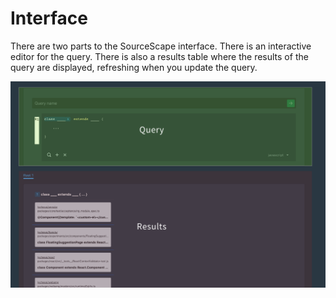 # Interface


There are two parts to the SourceScape interface. There is an interactive editor for the query. There is also a results table where the results of the query are displayed, refreshing when you update the query.

![interface](https://github.com/sourcescapeio/sourcescape-docs/blob/master/pics/interface.png?raw=true)
